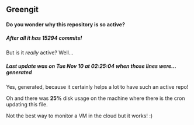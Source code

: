 ## Greengit

#### Do you wonder why this repository is so active?

##### After all it has 15294 commits!

But is it *really* active? Well...

##### Last update was on Tue Nov 10 at 02:25:04 when those lines were... generated

Yes, generated, because it certainly helps a lot to have such an active repo!

Oh and there was **25%** disk usage on the machine
where there is the cron updating this file.

Not the best way to monitor a VM in the cloud but it works! :)
